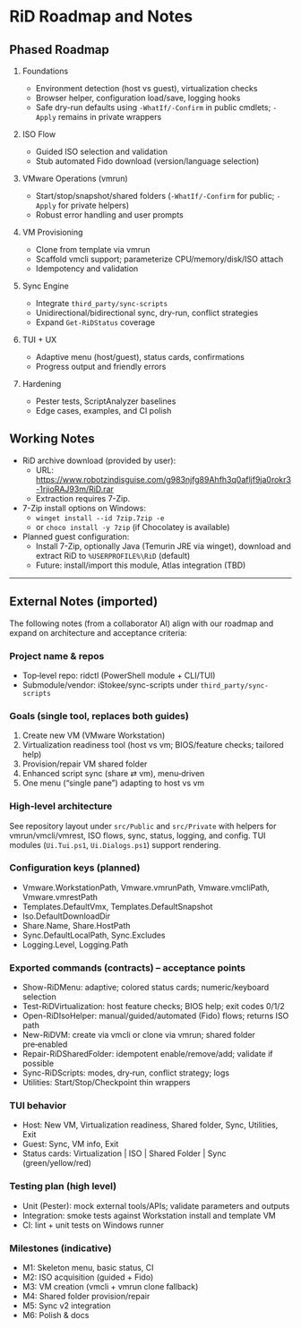 # RiD Roadmap and Notes

## Phased Roadmap

1. Foundations
   - Environment detection (host vs guest), virtualization checks
   - Browser helper, configuration load/save, logging hooks
   - Safe dry-run defaults using `-WhatIf/-Confirm` in public cmdlets; `-Apply` remains in private wrappers

2. ISO Flow
   - Guided ISO selection and validation
   - Stub automated Fido download (version/language selection)

3. VMware Operations (vmrun)
   - Start/stop/snapshot/shared folders (`-WhatIf/-Confirm` for public; `-Apply` for private helpers)
   - Robust error handling and user prompts

4. VM Provisioning
   - Clone from template via vmrun
   - Scaffold vmcli support; parameterize CPU/memory/disk/ISO attach
   - Idempotency and validation

5. Sync Engine
   - Integrate `third_party/sync-scripts`
   - Unidirectional/bidirectional sync, dry-run, conflict strategies
   - Expand `Get-RiDStatus` coverage

6. TUI + UX
   - Adaptive menu (host/guest), status cards, confirmations
   - Progress output and friendly errors

7. Hardening
   - Pester tests, ScriptAnalyzer baselines
   - Edge cases, examples, and CI polish

## Working Notes

- RiD archive download (provided by user):
  - URL: https://www.robotzindisguise.com/g983njfg89Ahfh3q0afljf9ja0rokr3-1rjioRAJ93m/RiD.rar
  - Extraction requires 7-Zip.
- 7-Zip install options on Windows:
  - `winget install --id 7zip.7zip -e`
  - or `choco install -y 7zip` (if Chocolatey is available)
- Planned guest configuration:
  - Install 7-Zip, optionally Java (Temurin JRE via winget), download and extract RiD to `%USERPROFILE%\RiD` (default)
  - Future: install/import this module, Atlas integration (TBD)

---

## External Notes (imported)

The following notes (from a collaborator AI) align with our roadmap and expand on architecture and acceptance criteria:

### Project name & repos

- Top‑level repo: ridctl (PowerShell module + CLI/TUI)
- Submodule/vendor: iStokee/sync-scripts under `third_party/sync-scripts`

### Goals (single tool, replaces both guides)

1. Create new VM (VMware Workstation)
2. Virtualization readiness tool (host vs vm; BIOS/feature checks; tailored help)
3. Provision/repair VM shared folder
4. Enhanced script sync (share ⇄ vm), menu‑driven
5. One menu (“single pane”) adapting to host vs vm

### High‑level architecture

See repository layout under `src/Public` and `src/Private` with helpers for vmrun/vmcli/vmrest, ISO flows, sync, status, logging, and config. TUI modules (`Ui.Tui.ps1`, `Ui.Dialogs.ps1`) support rendering.

### Configuration keys (planned)

- Vmware.WorkstationPath, Vmware.vmrunPath, Vmware.vmcliPath, Vmware.vmrestPath
- Templates.DefaultVmx, Templates.DefaultSnapshot
- Iso.DefaultDownloadDir
- Share.Name, Share.HostPath
- Sync.DefaultLocalPath, Sync.Excludes
- Logging.Level, Logging.Path

### Exported commands (contracts) – acceptance points

- Show-RiDMenu: adaptive; colored status cards; numeric/keyboard selection
- Test-RiDVirtualization: host feature checks; BIOS help; exit codes 0/1/2
- Open-RiDIsoHelper: manual/guided/automated (Fido) flows; returns ISO path
- New-RiDVM: create via vmcli or clone via vmrun; shared folder pre‑enabled
- Repair-RiDSharedFolder: idempotent enable/remove/add; validate if possible
- Sync-RiDScripts: modes, dry‑run, conflict strategy; logs
- Utilities: Start/Stop/Checkpoint thin wrappers

### TUI behavior

- Host: New VM, Virtualization readiness, Shared folder, Sync, Utilities, Exit
- Guest: Sync, VM info, Exit
- Status cards: Virtualization | ISO | Shared Folder | Sync (green/yellow/red)

### Testing plan (high level)

- Unit (Pester): mock external tools/APIs; validate parameters and outputs
- Integration: smoke tests against Workstation install and template VM
- CI: lint + unit tests on Windows runner

### Milestones (indicative)

- M1: Skeleton menu, basic status, CI
- M2: ISO acquisition (guided + Fido)
- M3: VM creation (vmcli + vmrun clone fallback)
- M4: Shared folder provision/repair
- M5: Sync v2 integration
- M6: Polish & docs

